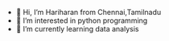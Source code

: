 - 👋 Hi, I’m Hariharan from Chennai,Tamilnadu 
- 👀 I’m interested in python programming 
- 🌱 I’m currently learning data analysis



<!---
hariharan67457/hariharan67457 is a ✨ special ✨ repository because its `README.md` (this file) appears on your GitHub profile.
You can click the Preview link to take a look at your changes.
--->
